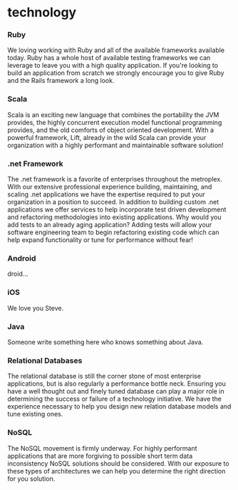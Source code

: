 # technology
### Ruby
We loving working with Ruby and all of the available frameworks available today. Ruby has a whole host of available testing frameworks we can leverage to leave you with a high quality application.
If you're looking to build an application from scratch we strongly encourage you to give Ruby and the Rails framework a long look.
### Scala
Scala is an exciting new language that combines the portability the JVM provides, the highly concurrent execution model functional programming provides, and the old comforts of object oriented development. 
With a powerful framework, Lift, already in the wild Scala can provide your organization with a highly performant and maintainable software solution!
### .net Framework
The .net framework is a favorite of enterprises throughout the metroplex. With our extensive professional experience building, maintaining, and scaling .net applications we have the expertise required
to put your organization in a position to succeed. In addition to building custom .net applications we offer services to help incorporate test driven development and refactoring methodologies into existing
applications. Why would you add tests to an already aging application? Adding tests will allow your software engineering team to begin refactoring existing code which can help expand functionality or tune
for performance without fear!
### Android
droid...
### iOS
We love you Steve.
### Java
Someone write something here who knows something about Java.
### Relational Databases
The relational database is still the corner stone of most enterprise applications, but is also regularly a performance bottle neck. Ensuring you have a well thought out and finely tuned database can play
 a major role in determining the success or failure of a technology initiative. We have the experience necessary to help you design new relation database models and tune existing ones. 
### NoSQL
The NoSQL movement is firmly underway. For highly performant applications that are more forgiving to possible short term data inconsistency NoSQL solutions should be considered. With our exposure to these
types of architectures we can help you determine the right direction for you solution.